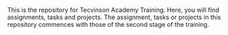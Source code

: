 This is the repository for Tecvinson Academy Training. Here, you will find assignments, tasks and projects.
The assignment, tasks or projects in this repository commences with those of the second stage of the training.

